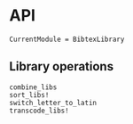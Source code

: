 # API
```@meta
CurrentModule = BibtexLibrary
```




## Library operations
```@docs
combine_libs
sort_libs!
switch_letter_to_latin
transcode_libs!
```

